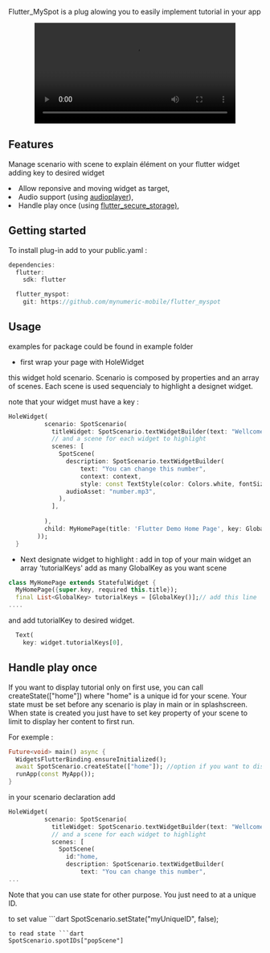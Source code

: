 Flutter_MySpot is a plug alowing you to easily implement tutorial in your app

<div align="center">
  <video  controls autoplay src="https://github.com/mynumeric-mobile/flutter_spot/assets/60822263/677de86d-3368-4e3e-af2d-d4ce50375abc" width="400" />
</div>

## Features

Manage scenario with scene to explain élément on your flutter widget adding key to desired widget

<li>Allow reponsive and moving widget as target,</li>
<li>Audio support (using <a href="https://pub.dev/packages/audioplayers">audioplayer</a>),</li>
<li>Handle play once (using <a href="https://pub.dev/packages/flutter_secure_storage">flutter_secure_storage)</a>,</li>

## Getting started

To install plug-in add to your public.yaml :
```dart
dependencies:
  flutter:
    sdk: flutter

  flutter_myspot:
    git: https://github.com/mynumeric-mobile/flutter_myspot
```

## Usage

examples for package could be found in example folder

- first wrap your page with HoleWidget

this widget hold scenario. Scenario is composed by properties and an array of scenes. Each scene is used sequencialy to highlight a designet widget.

note that your widget must have a key :

```dart
HoleWidget(
          scenario: SpotScenario(
            titleWidget: SpotScenario.textWidgetBuilder(text: "Wellcome to our tutorial", context: context),
            // and a scene for each widget to highlight
            scenes: [
              SpotScene(
                description: SpotScenario.textWidgetBuilder(
                    text: "You can change this number",
                    context: context,
                    style: const TextStyle(color: Colors.white, fontSize: 20)),
                audioAsset: "number.mp3",
              ),
            ],
            
          ),
          child: MyHomePage(title: 'Flutter Demo Home Page', key: GlobalKey()),
        ));
  }
```
- Next designate widget to highlight :
  add in top of your main widget an array 'tutorialKeys' add as many GlobalKey as you want scene
  
```dart
class MyHomePage extends StatefulWidget {
  MyHomePage({super.key, required this.title});
  final List<GlobalKey> tutorialKeys = [GlobalKey()];// add this line
....
```

  and add tutorialKey to desired widget.

```dart
  Text(
    key: widget.tutorialKeys[0],
```

<h2>Handle play once</h2>

If you want to display tutorial only on first use, you can call createState(["home"]) where "home" is a unique id for your scene. Your state must be set before any scenario is play in main or in splashscreen. When state is created you just have to set key property of your scene to limit to display her content to first run.

For exemple :

```dart
Future<void> main() async {
  WidgetsFlutterBinding.ensureInitialized();
  await SpotScenario.createState(["home"]); //option if you want to display only once
  runApp(const MyApp());
}
```

in your scenario declaration add

```dart
HoleWidget(
          scenario: SpotScenario(
            titleWidget: SpotScenario.textWidgetBuilder(text: "Wellcome to our tutorial", context: context),
            // and a scene for each widget to highlight
            scenes: [
              SpotScene(
                id:"home,
                description: SpotScenario.textWidgetBuilder(
                    text: "You can change this number",
...
```

Note that you can use state for other purpose. You just need to at a unique ID.

to set value ```dart
SpotScenario.setState("myUniqueID", false);
```
to read state ```dart
SpotScenario.spotIDs["popScene"]
```

